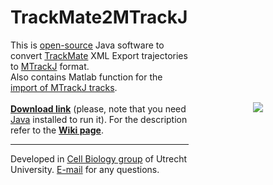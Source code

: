 TrackMate2MTrackJ
===============

<img src="http://katpyxa.info/software/TrackMate2MTrackJ_logo.png" align="right" style="padding:100px"/> 

This is <a href="http://www.gnu.org/licenses/gpl.html">open-source</a> Java software to convert <a href="http://fiji.sc/TrackMate">TrackMate</a> XML Export trajectories to <a href="http://fiji.sc/MTrackJ">MTrackJ</a> format.   
Also contains Matlab function for the <a href="https://github.com/ekatrukha/TrackMate2MTrackJ/raw/master/importMTrackJTracks.m">import of MTrackJ tracks</a>.
<br />
<br />
<a href="https://github.com/ekatrukha/TrackMate2MTrackJ/raw/master/bin/TrackMate2MTrackJ_0.0.4.jar"><strong>Download link</strong></a> (please, note that you need <a href="http://www.oracle.com/technetwork/java/javase/downloads/index.html">Java</a> installed to run it). For the description refer to the <a href="https://github.com/ekatrukha/TrackMate2MTrackJ/wiki"><strong>Wiki page</strong></a>.
<br />
<hr />
Developed in <a href='http://cellbiology.science.uu.nl/'>Cell Biology group</a> of Utrecht University.  
<a href="mailto:katpyxa@gmail.com">E-mail</a> for any questions.
